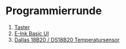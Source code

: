 # Programmierrunde
1. [Taster](./Taster)
2. [E-Ink Basic UI](./E-Ink-Basic-UI)
3. [Dallas 18B20 / DS18B20 Temperatursensor](./Dallas18B20)